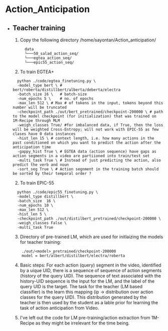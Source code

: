# Action_Anticipation

- ## Teacher training
  1. Copy the following directory /home/sayontan/Action_anticipation/
      ```
        data  
        └───50_salad_action_seq/
        └───egtea_action_seq/ 
        └───epic55_action_seq/
      ```
  2. To train EGTEA+ 
    ```
      python ./code/egtea_finetuning.py \
      -model_type bert \ # bert/roberta/distillbert/alberta/deberta/electra
      -batch_size 16 \   # batch-size
      -num_epochs 5 \    # no. of epochs
      -max_len 512 \ # Max # of tokens in the input, tokens beyond this number will be truncated
      -checkpoint_path ./out/bert_pretrained/checkpoint-200000 \ # path to the model checkpoint (for initialization) that was trained on 1M-Recipe through MLM
      -weigh_classes True/ #for imbalanced data, if True, then the loss will be weighted Cross-Entropy; will not work with EPIC-55 as few clases have 0 data instances
      -hist_len 15 \ # context length, i.e. how many actions in the past conditioned on which you want to predict the action after the anticipation time
      -gappy_hist True \ # EGTEA data (action sequence) have gaps as action segments in a video are partiioned into train/test set
      -multi_task True \ # Instead of just predicting the action, also predict the verb and noun
      -sort_seg True \ # Action segnment in the training batch should be sorted by their temporal order ?
    ```
  2. To train EPIC-55 
    ```
      python ./code/epic55_finetuning.py \
      -model_type distillbert \
      -batch_size  16 \
      -num_epochs 10 \
      -max_len 512 \
      -hist_len 5 \
      -checkpoint_path ./out/distilbert_pretrained/checkpoint-200000 \
      -weigh_classes False \
      -multi_task True
    ```
    
    3. Directory of pre-trained LM, which are used for initlaizing the models for teacher training: 
    ```
        ./out/<model>_pretrained/checkpoint-200000
        model = bert/albert/distilbert/electra/roberta
    ```
      
    4. Basic steps: 
      For each action (query) segment in the video, identified by a uique UID, there is a sequence of sequence of action segments (history of the query UID). 
      The sequence of text associated with the history-UID sequence is the input for the LM, and the label of the query UID is the target. The task for the teacher (LM       based classifier) is the learn this mapping (ip  -> distribution over action classes for the query UID). This distribution generated by the teacher is then used      by the student as a lable prior for learning the task of action anticipation from Video.
      
    5. I've left out the code for LM pre-training/action extraction from 1M-Recipe as they might be irrelevant for the time being.
